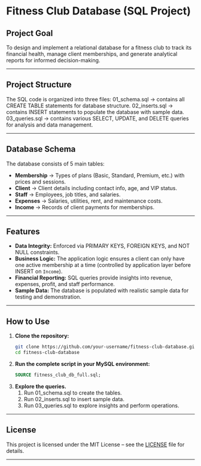 # Fitness Club Database (SQL Project)

##  Project Goal
To design and implement a relational database for a fitness club to track its financial health, manage client memberships, and generate analytical reports for informed decision-making.

---

## Project Structure
The SQL code is organized into three files:
01_schema.sql → contains all CREATE TABLE statements for database structure.
02_inserts.sql → contains INSERT statements to populate the database with sample data.
03_queries.sql → contains various SELECT, UPDATE, and DELETE queries for analysis and data management.

---

##  Database Schema
The database consists of 5 main tables:
- **Membership** → Types of plans (Basic, Standard, Premium, etc.) with prices and sessions.  
- **Client** → Client details including contact info, age, and VIP status.  
- **Staff** → Employees, job titles, and salaries.  
- **Expenses** → Salaries, utilities, rent, and maintenance costs.  
- **Income** → Records of client payments for memberships.  

---

##  Features 

- **Data Integrity:** Enforced via PRIMARY KEYS, FOREIGN KEYS, and NOT NULL constraints.
- **Business Logic:** The application logic ensures a client can only have one active membership at a time (controlled by application layer before INSERT on `Income`).
- **Financial Reporting:** SQL queries provide insights into revenue, expenses, profit, and staff performance.
- **Sample Data:** The database is populated with realistic sample data for testing and demonstration.

---

## How to Use

1.  **Clone the repository:**
    ```bash
    git clone https://github.com/your-username/fitness-club-database.git
    cd fitness-club-database
    ```
2.  **Run the complete script in your MySQL environment:**
    ```sql
    SOURCE fitness_club_db_full.sql;
    ```
3.  **Explore the queries.**
    1. Run 01_schema.sql to create the tables.
    2. Run 02_inserts.sql to insert sample data.
    3. Run 03_queries.sql to explore insights and perform operations.

---

## License

This project is licensed under the MIT License – see the [LICENSE](LICENSE) file for details.

---
